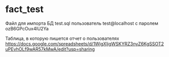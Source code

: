 # fact_test

Файл для импорта БД test.sql
пользователь test@localhost с паролем ozB6GPcOux4lU2Ya

Таблица, в которую пишется отчет о пользователях https://docs.google.com/spreadsheets/d/1WjgXljgWSKYRZ3nyZ6KgSSOT2uPEvhOLf9wAR57kMwA/edit?usp=sharing
